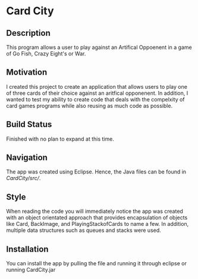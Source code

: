 # Card City
## Description 
This program allows a user to play against an Artifical Oppoenent in a game of Go Fish, Crazy Eight's or War. 
## Motivation
I created this project to create an application that allows users to play one of three cards of their choice against an aritfical opponenent. In addition, I wanted to test my ability to create code that deals with the compelxity of card games programs while also reusing as much code as possible. 
## Build Status
Finished with no plan to expand at this time. 
## Navigation
The app was created using Eclipse. Hence, the Java files can be found in *CardCity/src/*. 
## Style
When reading the code you will immediately notice the app was created with an object orientated approach that provides  encapsulation of objects like Card, BackImage, and PlayingStackofCards to name a few. In addition, multiple data structures such as queues and stacks were used.
## Installation
You can install the app by pulling the file and running it through eclipse or running CardCity.jar
